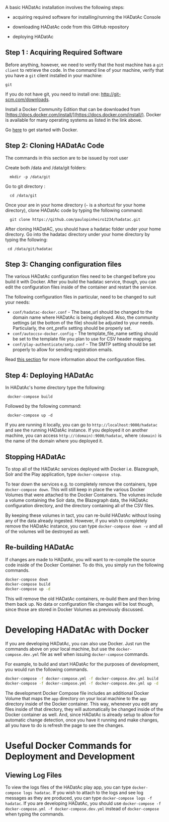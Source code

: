 A basic HADatAc installation involves the following steps:

* acquiring required software for installing/running the HADatAc Console

* downloading HADatAc code from this GitHub repository 

* deploying HADatAc

## Step 1 : Acquiring Required Software

Before anything, however, we need to verify that the host machine has a `git client` to retrieve the code. In the command line of your machine, verify that you have a `git` client installed in your machine:

    git
 
If you do not have git, you need to install one: http://git-scm.com/downloads. 

Install a Docker Community Edition that can be downloaded from [https://docs.docker.com/install/](https://docs.docker.com/install/). Docker is available for many operating systems as listed in the link above.

Go [here](https://docs.docker.com/get-started/) to get started with Docker.

## Step 2: Cloning HADatAc Code

The commands in this section are to be issued by root user

Create both /data and /data/git folders:

      mkdir -p /data/git

Go to git directory :

      cd /data/git

Once your are in your home directory (`~` is a shortcut for your home directory), clone HADatAc code by typing the following command:

      git clone https://github.com/paulopinheiro1234/hadatac.git

After cloning HADatAC, you should have a hadatac folder under your home directory. Go into the hadatac directory under your home directory by typing the following:

     cd /data/git/hadatac

## Step 3: Changing configuration files

The various HADatAc configuration files need to be changed before you build it with Docker. After you build the hadatac service, though, you can edit the configuration files inside of the container and restart the service.

The following configuration files in particular, need to be changed to suit your needs:

* `conf/hadatac-docker.conf` - The base_url should be changed to the domain name where HADatAc is being deployed. Also, the community settings (at the bottom of the file) should be adjusted to your needs. Particularly, the ont_prefix setting should be properly set.
* `conf/autoccsv-docker.config` - The template_file_name setting should be set to the template file you plan to use for CSV header mapping.
* `conf/play-authenticate/smtp.conf` - The SMTP setting should be set properly to allow for sending registration emails.

Read [this section](https://github.com/paulopinheiro1234/hadatac/wiki/2.1.-Software-Configuration) for more information about the configuration files.

## Step 4: Deploying HADatAc

In HADatAc's home directory type the following:

     docker-compose build

Followed by the following command:

     docker-compose up -d 

If you are running it locally, you can go to `http://localhost:9000/hadatac` and see the running HADatAc instance. If you deployed it on another machine, you can access `http://(domain):9000/hadatac`, where `(domain)` is the name of the domain where you deployed it.

## Stopping HADatAc

To stop all of the HADatAc services deployed with Docker i.e. Blazegraph, Solr and the Play application, type `docker-compose stop`.

To tear down the services e.g. to completely remove the containers, type `docker-compose down`. This will still keep in place the various Docker Volumes that were attached to the Docker Containers. The volumes include a volume containing the Solr data, the Blazegraph data, the HADatAc configuration directory, and the directory containing all of the CSV files.

By keeping these volumes in tact, you can re-build HADatAc without losing any of the data already ingested. However, if you wish to completely remove the HADatAc instance, you can type `docker-compose down -v` and all of the volumes will be destroyed as well.

## Re-building HADatAc

If changes are made to HADatAc, you will want to re-compile the source code inside of the Docker Container. To do this, you simply run the following commands.

```bash
docker-compose down
docker-compose build
docker-compose up -d
```

This will remove the old HADatAc containers, re-build them and then bring them back up. No data or configuration file changes will be lost though, since those are stored in Docker Volumes as previously discussed.

# Developing HADatAc with Docker

If you are developing HADatAc, you can also use Docker. Just run the commands above on your local machine, but use the `docker-compose.dev.yml` file as well when issuing `docker-compose` commands. 

For example, to build and start HADatAc for the purposes of development, you would run the following commands.

```bash
docker-compose -f docker-compose.yml -f docker-compose.dev.yml build
docker-compose -f docker-compose.yml -f docker-compose.dev.yml up -d
```

The development Docker Compose file includes an additional Docker Volume that maps the `app` directory on your local machine to the `app` directory inside of the Docker container. This way, whenever you edit any files inside of that directory, they will automatically be changed inside of the Docker container as well. And, since HADatAc is already setup to allow for automatic change detection, once you have it running and make changes, all you have to do is refresh the page to see the changes.

# Useful Docker Commands for Deployment and Development

## Viewing Log Files

To view the logs files of the HADatAc play app, you can type `docker-compose logs hadatac`. If you wish to attach to the logs and see log messages as they are produced, you can type `docker-compose logs -f hadatac`. If you are developing HADatAc, you should use `docker-compose -f docker-compose.yml -f docker-compose.dev.yml` instead of `docker-compose` when typing the commands.
